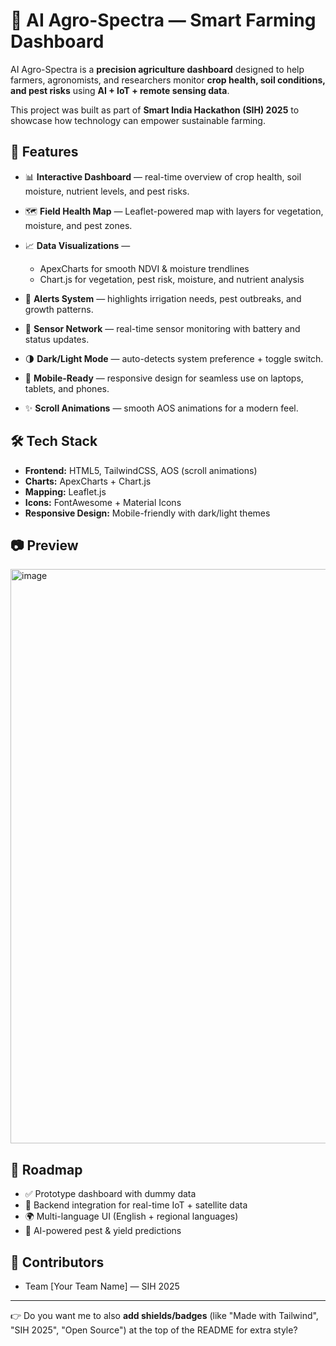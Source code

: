 # 🌱 AI Agro-Spectra — Smart Farming Dashboard

AI Agro-Spectra is a **precision agriculture dashboard** designed to help farmers, agronomists, and researchers monitor **crop health, soil conditions, and pest risks** using **AI + IoT + remote sensing data**.

This project was built as part of **Smart India Hackathon (SIH) 2025** to showcase how technology can empower sustainable farming.

## 🚀 Features

* 📊 **Interactive Dashboard** — real-time overview of crop health, soil moisture, nutrient levels, and pest risks.
* 🗺 **Field Health Map** — Leaflet-powered map with layers for vegetation, moisture, and pest zones.
* 📈 **Data Visualizations** —

  * ApexCharts for smooth NDVI & moisture trendlines
  * Chart.js for vegetation, pest risk, moisture, and nutrient analysis
* 🔔 **Alerts System** — highlights irrigation needs, pest outbreaks, and growth patterns.
* 📡 **Sensor Network** — real-time sensor monitoring with battery and status updates.
* 🌗 **Dark/Light Mode** — auto-detects system preference + toggle switch.
* 📱 **Mobile-Ready** — responsive design for seamless use on laptops, tablets, and phones.
* ✨ **Scroll Animations** — smooth AOS animations for a modern feel.

## 🛠 Tech Stack

* **Frontend:** HTML5, TailwindCSS, AOS (scroll animations)
* **Charts:** ApexCharts + Chart.js
* **Mapping:** Leaflet.js
* **Icons:** FontAwesome + Material Icons
* **Responsive Design:** Mobile-friendly with dark/light themes

## 📷 Preview

<img width="1900" height="919" alt="image" src="https://github.com/user-attachments/assets/e6eb08bf-6de8-4502-b2d6-a9e7e49f7967" />



## 📌 Roadmap

* ✅ Prototype dashboard with dummy data
* 🔄 Backend integration for real-time IoT + satellite data
* 🌍 Multi-language UI (English + regional languages)
* 🤖 AI-powered pest & yield predictions

## 🤝 Contributors

* Team \[Your Team Name] — SIH 2025

---

👉 Do you want me to also **add shields/badges** (like "Made with Tailwind", "SIH 2025", "Open Source") at the top of the README for extra style?

